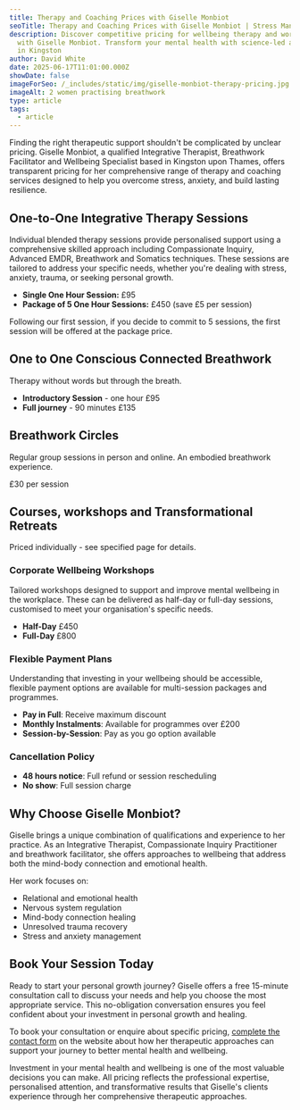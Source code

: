 ```yaml
---
title: Therapy and Coaching Prices with Giselle Monbiot
seoTitle: Therapy and Coaching Prices with Giselle Monbiot | Stress Management Kingston
description: Discover competitive pricing for wellbeing therapy and workshops
  with Giselle Monbiot. Transform your mental health with science-led approaches
  in Kingston
author: David White
date: 2025-06-17T11:01:00.000Z
showDate: false
imageForSeo: /_includes/static/img/giselle-monbiot-therapy-pricing.jpg
imageAlt: 2 women practising breathwork
type: article
tags:
  - article
---
```

Finding the right therapeutic support shouldn't be complicated by unclear pricing. Giselle Monbiot, a qualified Integrative Therapist, Breathwork Facilitator and Wellbeing Specialist based in Kingston upon Thames, offers transparent pricing for her comprehensive range of therapy and coaching services designed to help you overcome stress, anxiety, and build lasting resilience.

## One-to-One Integrative Therapy Sessions

Individual blended therapy sessions provide personalised support using a comprehensive skilled approach including Compassionate Inquiry, Advanced EMDR, Breathwork and Somatics techniques. These sessions are tailored to address your specific needs, whether you're dealing with stress, anxiety, trauma, or seeking personal growth.

* **Single One Hour Session:** £95 
* **Package of 5 One Hour Sessions:** £450 (save £5 per session)

Following our first session, if you decide to commit to 5 sessions, the first session will be offered at the package price.

## One to One Conscious Connected Breathwork

Therapy without words but through the breath.

* **Introductory Session** - one hour £95
* **Full journey** - 90 minutes £135

## Breathwork Circles

Regular group sessions in person and online. An embodied breathwork experience.

£30 per session

## Courses, workshops and Transformational Retreats

Priced individually - see specified page for details.

### Corporate Wellbeing Workshops

Tailored workshops designed to support and improve mental wellbeing in the workplace. These can be delivered as half-day or full-day sessions, customised to meet your organisation's specific needs.

* **Half-Day** £450
* **Full-Day** £800

### Flexible Payment Plans

Understanding that investing in your wellbeing should be accessible, flexible payment options are available for multi-session packages and programmes.

* **Pay in Full**: Receive maximum discount
* **Monthly Instalments**: Available for programmes over £200
* **Session-by-Session**: Pay as you go option available

### Cancellation Policy

* **48 hours notice**: Full refund or session rescheduling
* **No show**: Full session charge

## Why Choose Giselle Monbiot?

Giselle brings a unique combination of qualifications and experience to her practice. As an Integrative Therapist, Compassionate Inquiry Practitioner and breathwork facilitator, she offers approaches to wellbeing that address both the mind-body connection and emotional health.

Her work focuses on:

* Relational and emotional health
* Nervous system regulation
* Mind-body connection healing
* Unresolved trauma recovery
* Stress and anxiety management

## Book Your Session Today

Ready to start your personal growth journey? Giselle offers a free 15-minute consultation call to discuss your needs and help you choose the most appropriate service. This no-obligation conversation ensures you feel confident about your investment in personal growth and healing.

To book your consultation or enquire about specific pricing, [complete the contact form](/contact/#contact) on the website about how her therapeutic approaches can support your journey to better mental health and wellbeing.

Investment in your mental health and wellbeing is one of the most valuable decisions you can make. All pricing reflects the professional expertise, personalised attention, and transformative results that Giselle's clients experience through her comprehensive therapeutic approaches.
